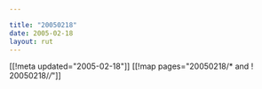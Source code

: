 ```yaml
---

title: "20050218"
date: 2005-02-18
layout: rut
---
```


[[!meta updated="2005-02-18"]]
[[!map pages="20050218/* and ! 20050218/*/*"]]
